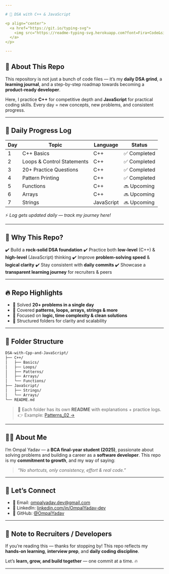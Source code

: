 ```yaml
---

# 🚀 DSA with C++ & JavaScript

<p align="center">
  <a href="https://git.io/typing-svg">
    <img src="https://readme-typing-svg.herokuapp.com?font=Fira+Code&size=22&pause=1000&color=36BCF7&center=true&vCenter=true&width=600&lines=💻+Consistency+%2B+Code+%3D+Growth;🚀+DSA+in+C%2B%2B+%26+JavaScript;🎯+Logic+Building+Daily;🔥+Becoming+Interview+Ready" alt="Typing Animation" />
  </a>
</p>  

---
```


## 📖 About This Repo

This repository is not just a bunch of code files — it’s my **daily DSA grind**, a **learning journal**, and a step-by-step roadmap towards becoming a **product-ready developer**.

Here, I practice **C++** for competitive depth and **JavaScript** for practical coding skills.
Every day = new concepts, new problems, and consistent progress.

---

## 📅 Daily Progress Log

| Day | Topic                      | Language   | Status      |
| --- | -------------------------- | ---------- | ----------- |
| 1   | C++ Basics                 | C++        | ✅ Completed |
| 2   | Loops & Control Statements | C++        | ✅ Completed |
| 3   | 20+ Practice Questions     | C++        | ✅ Completed |
| 4   | Pattern Printing           | C++        | ✅ Completed |
| 5   | Functions                  | C++        | 🔜 Upcoming |
| 6   | Arrays                     | C++        | 🔜 Upcoming |
| 7   | Strings                    | JavaScript | 🔜 Upcoming |

⚡ *Log gets updated daily — track my journey here!*

---

## 🌟 Why This Repo?

✔️ Build a **rock-solid DSA foundation**
✔️ Practice both **low-level** (C++) & **high-level** (JavaScript) thinking
✔️ Improve **problem-solving speed** & **logical clarity**
✔️ Stay consistent with **daily commits**
✔️ Showcase a **transparent learning journey** for recruiters & peers

---

## 🔥 Repo Highlights

* 🚀 Solved **20+ problems in a single day**
* 🎯 Covered **patterns, loops, arrays, strings & more**
* 🧠 Focused on **logic, time complexity & clean solutions**
* 📂 Structured folders for clarity and scalability

---

## 📂 Folder Structure

```bash
DSA-with-Cpp-and-JavaScript/
├── C++/
│   ├── Basics/
│   ├── Loops/
│   ├── Patterns/
│   ├── Arrays/
│   └── Functions/
├── JavaScript/
│   ├── Strings/
│   └── Arrays/
└── README.md
```

> 🔗 Each folder has its own **README** with explanations + practice logs.
> 👉 Example: [Patterns\_02 →](./C++/Patterns)

---

## 🙋‍♂️ About Me

I’m Ompal Yadav — a **BCA final-year student (2025)**, passionate about solving problems and building a career as a **software developer**.
This repo is my **commitment to growth**, and my way of saying:

> *“No shortcuts, only consistency, effort & real code.”*

---

## 🤝 Let’s Connect

* 📧 Email: [ompalyadav.dev@gmail.com](mailto:ompalyadav2235@gmail.com)
* 💼 LinkedIn: [linkedin.com/in/OmpalYadav-dev](https://linkedin.com/in/OmpalYadav22)
* 🔗 GitHub: [@OmpalYadav](https://github.com/OmpalYadav)

---

## 🚨 Note to Recruiters / Developers

If you’re reading this — thanks for stopping by!
This repo reflects my **hands-on learning**, **interview prep**, and **daily coding discipline**.

Let’s **learn, grow, and build together** — one commit at a time. 🔥

---
